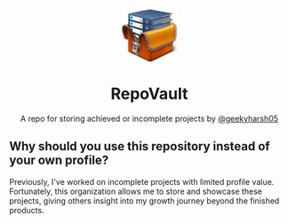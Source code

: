 <p align="center">
    <a href="https://github.com/HarshArchives">
        <img height="100px" width="100px" src="/profile/assets/logo.png" align="center" alt="Logo for Harsh Archives"/>
    </a>
</p>
<h1 align="center" style="border: 0;"> RepoVault </h1>
<p align="center">A repo for storing achieved or incomplete projects by <a href="https://github.com/geekyharsh05/">@geekyharsh05</a></p>

<h2>Why should you use this repository instead of your own profile?</h2>
Previously, I've worked on incomplete projects with limited profile value. Fortunately, this organization allows me to store and showcase these projects, giving others insight into my growth journey beyond the finished products.

